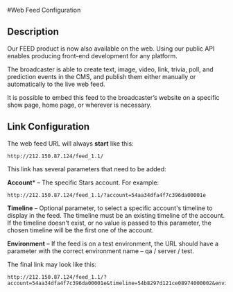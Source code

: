 #Web Feed Configuration
## Description
Our FEED product is now also available on the web. Using our public API enables producing front-end development for any platform.  

The broadcaster is able to create text, image, video, link, trivia, poll, and prediction events in the CMS, and publish them either manually or automatically to the live web feed.  

It is possible to embed this feed to the broadcaster’s website on a specific show page, home page, or wherever is necessary.

## Link Configuration
The web feed URL will always **start** like this: 

	http://212.150.87.124/feed_1.1/  

This link has several parameters that need to be added:

**Account*** – The specific Stars account. For example:  
	
	http://212.150.87.124/feed_1.1/?account=54aa34dfa4f7c396da00001e
	  
**Timeline** – Optional parameter, to select a specific account's timeline to display in the feed. The timeline must be an existing timeline of the account. If the timeline doesn't exist, or no value is passed to this parameter, the chosen timeline will be the first one of the account.  

**Environment** – If the feed is on a test environment, the URL should have a parameter with the correct environment name – qa / server / test.

The final link may look like this:

	http://212.150.87.124/feed_1.1/?account=54aa34dfa4f7c396da00001e&timeline=54b8297d121ce08974000002&environment=qa